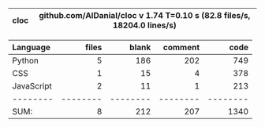 cloc|github.com/AlDanial/cloc v 1.74  T=0.10 s (82.8 files/s, 18204.0 lines/s)
--- | ---

Language|files|blank|comment|code
:-------|-------:|-------:|-------:|-------:
Python|5|186|202|749
CSS|1|15|4|378
JavaScript|2|11|1|213
--------|--------|--------|--------|--------
SUM:|8|212|207|1340
